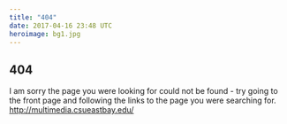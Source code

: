 ```yaml
---
title: "404"
date: 2017-04-16 23:48 UTC
heroimage: bg1.jpg
---
```

404
----

I am sorry the page you were looking for could not be found - try going to the front page and following the links to the page you were searching for.
http://multimedia.csueastbay.edu/
